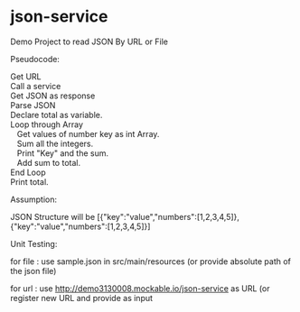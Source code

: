 # json-service
Demo Project to read JSON By URL or File

Pseudocode:

Get URL</br>
Call a service</br>
Get JSON as response</br>
Parse JSON</br>
Declare total as variable.</br>
Loop through Array</br>
&nbsp;&nbsp;&nbsp;Get values of number key as int Array.</br>
&nbsp;&nbsp;&nbsp;Sum all the integers.</br>
&nbsp;&nbsp;&nbsp;Print "Key" and the sum.</br>
&nbsp;&nbsp;&nbsp;Add sum to total.</br>
End Loop</br>
Print total.</br>

Assumption: 

JSON Structure will be [{"key":"value","numbers":[1,2,3,4,5]}, {"key":"value","numbers":[1,2,3,4,5]}]

Unit Testing:

for file : use sample.json in src/main/resources (or provide absolute path of the json file)

for url : use http://demo3130008.mockable.io/json-service as URL (or register new URL and provide as input
